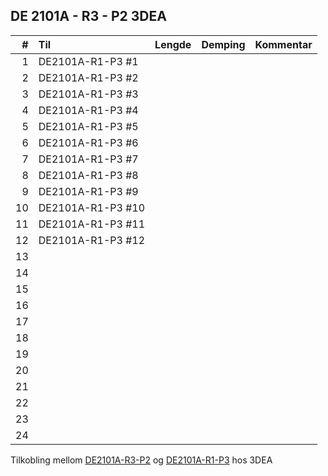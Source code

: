 ## DE 2101A - R3 - P2   3DEA

|  #  |        Til       |Lengde|Demping|Kommentar|
|----:|:-----------------|-----:|------:|:--------|
|    1|DE2101A-R1-P3 #1  |      |       |         |
|    2|DE2101A-R1-P3 #2  |      |       |         |
|    3|DE2101A-R1-P3 #3  |      |       |         |
|    4|DE2101A-R1-P3 #4  |      |       |         |
|    5|DE2101A-R1-P3 #5  |      |       |         |
|    6|DE2101A-R1-P3 #6  |      |       |         |
|    7|DE2101A-R1-P3 #7  |      |       |         |
|    8|DE2101A-R1-P3 #8  |      |       |         |
|    9|DE2101A-R1-P3 #9  |      |       |         |
|   10|DE2101A-R1-P3 #10 |      |       |         |
|   11|DE2101A-R1-P3 #11 |      |       |         |
|   12|DE2101A-R1-P3 #12 |      |       |         |
|   13|                  |      |       |         |
|   14|                  |      |       |         |
|   15|                  |      |       |         |
|   16|                  |      |       |         |
|   17|                  |      |       |         |
|   18|                  |      |       |         |
|   19|                  |      |       |         |
|   20|                  |      |       |         |
|   21|                  |      |       |         |
|   22|                  |      |       |         |
|   23|                  |      |       |         |
|   24|                  |      |       |         |

Tilkobling mellom [DE2101A-R3-P2](Panels/DE2101A-R3-P2.md) og [DE2101A-R1-P3](Panels/DE2101A-R1-P3.md) hos 3DEA
